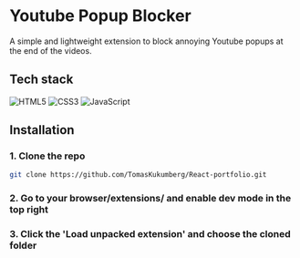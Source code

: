 # Youtube Popup Blocker
A simple and lightweight extension to block annoying Youtube popups at the end of the videos.


## Tech stack
![HTML5](https://img.shields.io/badge/html5-%23E34F26.svg?style=for-the-badge&logo=html5&logoColor=white)
![CSS3](https://img.shields.io/badge/css3-%231572B6.svg?style=for-the-badge&logo=css3&logoColor=white)
![JavaScript](https://img.shields.io/badge/javascript-%23323330.svg?style=for-the-badge&logo=javascript&logoColor=%23F7DF1E)

## Installation
### 1. Clone the repo
```bash
git clone https://github.com/TomasKukumberg/React-portfolio.git
```
### 2. Go to your browser/extensions/ and enable dev mode in the top right
### 3. Click the 'Load unpacked extension' and choose the cloned folder
